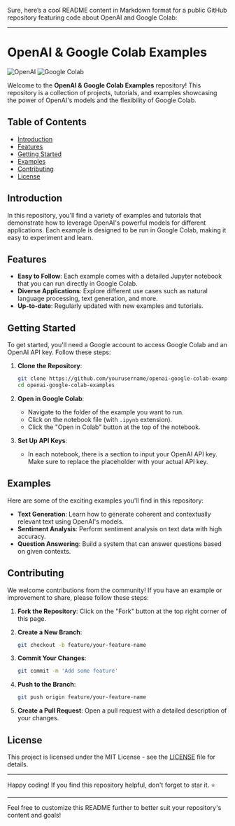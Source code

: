 Sure, here’s a cool README content in Markdown format for a public GitHub repository featuring code about OpenAI and Google Colab:

---

# OpenAI & Google Colab Examples

![OpenAI](https://img.shields.io/badge/OpenAI-GPT--3.5-brightgreen) ![Google Colab](https://img.shields.io/badge/Google%20Colab-Notebooks-orange)

Welcome to the **OpenAI & Google Colab Examples** repository! This repository is a collection of projects, tutorials, and examples showcasing the power of OpenAI's models and the flexibility of Google Colab.

## Table of Contents

- [Introduction](#introduction)
- [Features](#features)
- [Getting Started](#getting-started)
- [Examples](#examples)
- [Contributing](#contributing)
- [License](#license)

## Introduction

In this repository, you'll find a variety of examples and tutorials that demonstrate how to leverage OpenAI's powerful models for different applications. Each example is designed to be run in Google Colab, making it easy to experiment and learn.

## Features

- **Easy to Follow**: Each example comes with a detailed Jupyter notebook that you can run directly in Google Colab.
- **Diverse Applications**: Explore different use cases such as natural language processing, text generation, and more.
- **Up-to-date**: Regularly updated with new examples and tutorials.

## Getting Started

To get started, you'll need a Google account to access Google Colab and an OpenAI API key. Follow these steps:

1. **Clone the Repository**:
   ```bash
   git clone https://github.com/yourusername/openai-google-colab-examples.git
   cd openai-google-colab-examples
   ```

2. **Open in Google Colab**:
   - Navigate to the folder of the example you want to run.
   - Click on the notebook file (with `.ipynb` extension).
   - Click the "Open in Colab" button at the top of the notebook.

3. **Set Up API Keys**:
   - In each notebook, there is a section to input your OpenAI API key. Make sure to replace the placeholder with your actual API key.

## Examples

Here are some of the exciting examples you'll find in this repository:

- **Text Generation**: Learn how to generate coherent and contextually relevant text using OpenAI's models.
- **Sentiment Analysis**: Perform sentiment analysis on text data with high accuracy.
- **Question Answering**: Build a system that can answer questions based on given contexts.

## Contributing

We welcome contributions from the community! If you have an example or improvement to share, please follow these steps:

1. **Fork the Repository**:
   Click on the "Fork" button at the top right corner of this page.

2. **Create a New Branch**:
   ```bash
   git checkout -b feature/your-feature-name
   ```

3. **Commit Your Changes**:
   ```bash
   git commit -m 'Add some feature'
   ```

4. **Push to the Branch**:
   ```bash
   git push origin feature/your-feature-name
   ```

5. **Create a Pull Request**:
   Open a pull request with a detailed description of your changes.

## License

This project is licensed under the MIT License - see the [LICENSE](LICENSE) file for details.

---

Happy coding! If you find this repository helpful, don't forget to star it. ⭐

---

Feel free to customize this README further to better suit your repository's content and goals!
